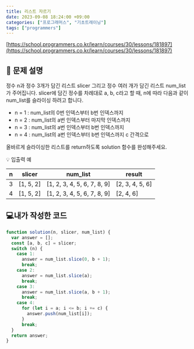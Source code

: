 ```yaml
---
title: 리스트 자르기
date: 2023-09-08 18:24:00 +09:00
categories: ["프로그래머스", "기초트레이닝"]
tags: ["programmers"]
---
```


[https://school.programmers.co.kr/learn/courses/30/lessons/181897](https://school.programmers.co.kr/learn/courses/30/lessons/181897)

## 📔 문제 설명

정수 n과 정수 3개가 담긴 리스트 slicer 그리고 정수 여러 개가 담긴 리스트 num_list가 주어집니다. slicer에 담긴 정수를 차례대로 a, b, c라고 할 때, n에 따라 다음과 같이 num_list를 슬라이싱 하려고 합니다.

- n = 1 : num_list의 0번 인덱스부터 b번 인덱스까지
- n = 2 : num_list의 a번 인덱스부터 마지막 인덱스까지
- n = 3 : num_list의 a번 인덱스부터 b번 인덱스까지
- n = 4 : num_list의 a번 인덱스부터 b번 인덱스까지 c 간격으로

올바르게 슬라이싱한 리스트를 return하도록 solution 함수를 완성해주세요.

💡 입출력 예

| n   | slicer    | num_list                    | result          |
| --- | --------- | --------------------------- | --------------- |
| 3   | [1, 5, 2] | [1, 2, 3, 4, 5, 6, 7, 8, 9] | [2, 3, 4, 5, 6] |
| 4   | [1, 5, 2] | [1, 2, 3, 4, 5, 6, 7, 8, 9] | [2, 4, 6]       |

## 💻내가 작성한 코드

```js
function solution(n, slicer, num_list) {
  var answer = [];
  const [a, b, c] = slicer;
  switch (n) {
    case 1:
      answer = num_list.slice(0, b + 1);
      break;
    case 2:
      answer = num_list.slice(a);
      break;
    case 3:
      answer = num_list.slice(a, b + 1);
      break;
    case 4:
      for (let i = a; i <= b; i += c) {
        answer.push(num_list[i]);
      }
      break;
  }
  return answer;
}
```

